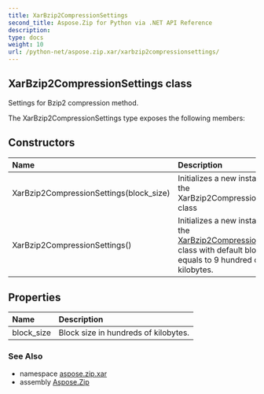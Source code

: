 ```yaml
---
title: XarBzip2CompressionSettings
second_title: Aspose.Zip for Python via .NET API Reference
description: 
type: docs
weight: 10
url: /python-net/aspose.zip.xar/xarbzip2compressionsettings/
---
```


## XarBzip2CompressionSettings class

Settings for Bzip2 compression method.

The XarBzip2CompressionSettings type exposes the following members:
## Constructors
| Name | Description |
| :- | :- |
|XarBzip2CompressionSettings(block_size)|Initializes a new instance of the XarBzip2CompressionSettings class|
|XarBzip2CompressionSettings()|Initializes a new instance of the [XarBzip2CompressionSettings](/zip/python-net/aspose.zip.xar/xarbzip2compressionsettings/) class with default block size, equals to 9 hundred of kilobytes.|
## Properties
| Name | Description |
| :- | :- |
|block_size|Block size in hundreds of kilobytes.|

### See Also

* namespace [aspose.zip.xar](/zip/python-net/aspose.zip.xar/)
* assembly [Aspose.Zip](/zip/python-net/)

